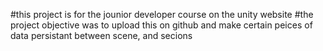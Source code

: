 #this project is for the jounior developer course on the unity website
#the project objective was to upload this on github and make certain peices of data persistant between scene, and secions
